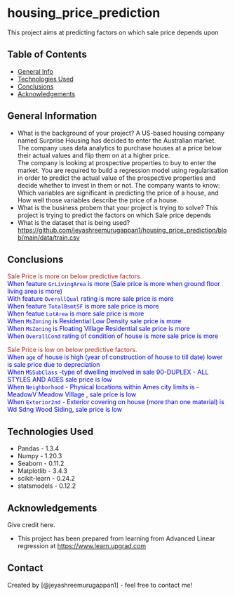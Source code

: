 # housing_price_prediction
This project aims at predicting factors on which sale price depends upon

## Table of Contents
* [General Info](#general-information)
* [Technologies Used](#technologies-used)
* [Conclusions](#conclusions)
* [Acknowledgements](#acknowledgements)

<!-- You can include any other section that is pertinent to your problem -->

## General Information
- What is the background of your project?
A US-based housing company named Surprise Housing has decided to enter the Australian market. The company uses data analytics to purchase houses at a price below their actual values and flip them on at a higher price.  
The company is looking at prospective properties to buy to enter the market. You are required to build a regression model using regularisation in order to predict the actual value of the prospective properties and decide whether to invest in them or not.
The company wants to know:
    Which variables are significant in predicting the price of a house, and
    How well those variables describe the price of a house.
- What is the business probem that your project is trying to solve?
This project is trying to predict the factors on which Sale price depends 
- What is the dataset that is being used?
https://github.com/jeyashreemurugappan1/housing_price_prediction/blob/main/data/train.csv

## Conclusions
<span style="color:brown">Sale Price is more on below predictive factors.</span>
<br>
<span style="color:blue"> When feature `GrLivingArea` is more (Sale price is more when ground floor living area is more) </span>
<br>
<span style="color:blue"> With feature `OverallQual` rating is more sale price is more </span>
<br>
<span style="color:blue"> When feature `TotalBsmtSF` is more  sale price is more</span>
<br>
<span style="color:blue"> When featue `LotArea` is more sale price is more</span>
<br>
<span style="color:blue"> When `MsZoning` is Residential Low Density sale price is more</span>
<br>
<span style="color:blue"> When `MsZoning` is Floating Village Residential sale price is more</span>
<br>
<span style="color:blue"> When `OverallCond` rating of condition of house is more sale price is more</span>
<br>

<span style="color:brown">Sale Price is low on below predictive factors.</span>
<br>
<span style="color:blue"> When `age` of house is high (year of construction of house to till date) lower is sale price due to depreciation </span>
<br>
<span style="color:blue"> When `MSSubClass` -type of dwelling involved in sale 90-DUPLEX - ALL STYLES AND AGES sale price is low</span>
<br>
<span style="color:blue"> When `Neighborhood` - Physical locations within Ames city limits is -MeadowV	Meadow Village , sale price is low</span>
<br>
<span style="color:blue"> When `Exterior2nd` - Exterior covering on house (more than one material) is Wd Sdng Wood Siding, sale price is low</span>

## Technologies Used
- Pandas - 1.3.4 
- Numpy - 1.20.3 
- Seaborn - 0.11.2
- Matplotlib - 3.4.3
- scikit-learn - 0.24.2
- statsmodels - 0.12.2


## Acknowledgements
Give credit here.
- This project has been prepared from learning from Advanced Linear regression at https://www.learn.upgrad.com


## Contact
Created by [@jeyashreemurugappan1] - feel free to contact me!
